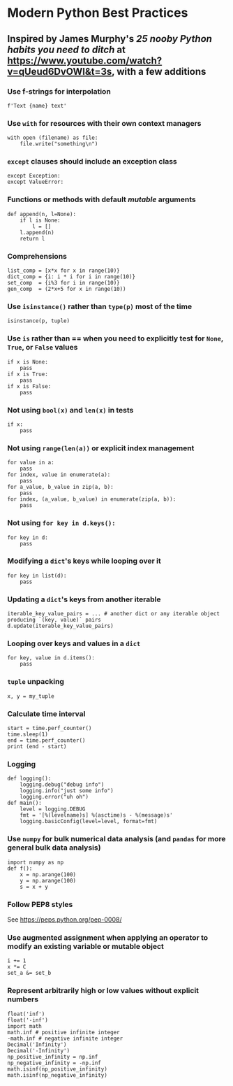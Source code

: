 # Modern Python Best Practices
## Inspired by James Murphy's _25 nooby Python habits you need to ditch_ at https://www.youtube.com/watch?v=qUeud6DvOWI&t=3s, with a few additions

### Use f-strings for interpolation

    f'Text {name} text'

### Use `with` for resources with their own context managers

    with open (filename) as file:
        file.write("something\n")

### `except` clauses should include an exception class

    except Exception:
    except ValueError:

### Functions or methods with default _mutable_ arguments

    def append(n, l=None):
        if l is None:
            l = []
        l.append(n)
        return l

### Comprehensions

    list_comp = [x*x for x in range(10)}
    dict_comp = {i: i * i for i in range(10)}
    set_comp  = {i%3 for i in range(10)}
    gen_comp  = (2*x+5 for x in range(10))

### Use `isinstance()` rather than `type(p)` most of the time

    isinstance(p, tuple)

### Use `is` rather than == when you need to explicitly test for `None`, `True`, or `False` values

    if x is None:
        pass
    if x is True:
        pass
    if x is False:
        pass

### Not using `bool(x)` and `len(x)` in tests

    if x:
        pass

### Not using `range(len(a))` or explicit index management

    for value in a:
        pass
    for index, value in enumerate(a):
        pass
    for a_value, b_value in zip(a, b):
        pass
    for index, (a_value, b_value) in enumerate(zip(a, b)):
        pass

### Not using `for key in d.keys():`

    for key in d:
        pass

### Modifying a `dict`'s keys while looping over it

    for key in list(d):
        pass

### Updating a `dict`'s keys from another iterable

    iterable_key_value_pairs = ... # another dict or any iterable object producing `(key, value)` pairs
    d.update(iterable_key_value_pairs)

### Looping over keys and values in a `dict`

    for key, value in d.items():
        pass

### `tuple` unpacking

    x, y = my_tuple

### Calculate time interval

    start = time.perf_counter()
    time.sleep(1)
    end = time.perf_counter()
    print (end - start)

### Logging

    def logging():
        logging.debug("debug info")
        logging.info("just some info")
        logging.error("uh oh")
    def main():
        level = logging.DEBUG
        fmt = '[%(levelname)s] %(asctime)s - %(message)s'
        logging.basicConfig(level=level, format=fmt)

### Use `numpy` for bulk numerical data analysis (and `pandas` for more general bulk data analysis)

    import numpy as np
    def f():
        x = np.arange(100)
        y = np.arange(100)
        s = x + y

### Follow PEP8 styles

See https://peps.python.org/pep-0008/

### Use augmented assignment when applying an operator to modify an existing variable or mutable object

    i += 1
    x *= C
    set_a &= set_b

### Represent arbitrarily high or low values without explicit numbers

    float('inf')
    float('-inf')
    import math
    math.inf # positive infinite integer
    -math.inf # negative infinite integer
    Decimal('Infinity')
    Decimal('-Infinity')
    np_positive_infinity = np.inf
    np_negative_infinity = -np.inf
    math.isinf(np_positive_infinity)
    math.isinf(np_negative_infinity)
